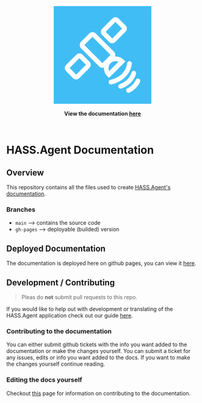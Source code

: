 <p align="center">
  <a href="https://github.com/hass-agent/HASS.Agent">
    <img src="docs/assets/images/logo/logo-256.png"  alt="HASS.Agent" />
  </a>
</p>
<p align="center">
  <strong>
    View the documentation 
    <a href="https://hass-agent.github.io/">here</a>
  </strong>
</p>
<br clear="left" />

# HASS.Agent Documentation

## Overview

This repository contains all the files used to create [HASS.Agent's documentation](https://hass-agent.github.io/).

### Branches

- `main` --> contains the source code
- `gh-pages` --> deployable (builded) version

## Deployed Documentation

The documentation is deployed here on github pages, you can view it [here](https://hass-agent.github.io/).

## Development / Contributing

> Pleas do **not** submit pull requests to this repo.

If you would like to help out with development or translating of the HASS.Agent application check out our guide [here](https://hass-agent.github.io/latest/contributing/).

### Contributing to the documentation

You can either submit github tickets with the info you want added to the documentation or make the changes yourself. You can submit a ticket for any issues, edits or info you want added to the docs. If you want to make the changes yourself continue reading.

### Editing the docs yourself

Checkout [this](https://hass-agent.github.io/latest/contributing/#helping-out-with-the-documentation) page for information on contributing to the documentation.
